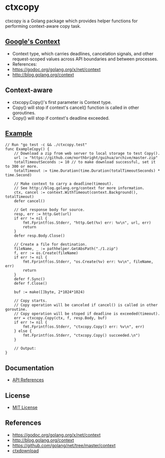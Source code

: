 # ctxcopy

ctxcopy is a Golang package which provides helper functions for performing context-aware copy task.

## [Google's Context](https://godoc.org/golang.org/x/net/context)
*  Context type, which carries deadlines, cancelation signals, and other request-scoped values across API boundaries and between processes.
*  References:
  * <https://godoc.org/golang.org/x/net/context>
  * <http://blog.golang.org/context> 

## Context-aware
*  ctxcopy.Copy()'s first parameter is Context type.
  * Copy() will stop if context's cancel() function is called in other goroutines.
  * Copy() will stop if context's deadline exceeded.

## [Example](./ctxcopy_test.go)

    // Run "go test -c && ./ctxcopy.test"
    func ExampleCopy() {
        // Download a zip from web server to local storage to test Copy().
        url := "https://github.com/northbright/guihua/archive/master.zip"
        totalTimeoutSeconds := 10 // to make download successful, set it to 300 or more.
        totalTimeout := time.Duration(time.Duration(totalTimeoutSeconds) * time.Second)

        // Make context to carry a deadline(timeout).
        // See http://blog.golang.org/context for more information.
        ctx, cancel := context.WithTimeout(context.Background(), totalTimeout)
        defer cancel()

        // Get response body for source.
        resp, err := http.Get(url)
        if err != nil {
            fmt.Fprintf(os.Stderr, "http.Get(%v) err: %v\n", url, err)
            return
        }
        defer resp.Body.Close()

        // Create a file for destination.
        fileName, _ := pathhelper.GetAbsPath("./1.zip")
        f, err := os.Create(fileName)
        if err != nil {
            fmt.Fprintf(os.Stderr, "os.Create(%v) err: %v\n", fileName, err)
            return
        }
        defer f.Sync()
        defer f.Close()

        buf := make([]byte, 2*1024*1024)

        // Copy starts.
        // Copy operation will be canceled if cancel() is called in other goroutine.
        // Copy operation will be stoped if deadline is exceeded(timeout).
        err = ctxcopy.Copy(ctx, f, resp.Body, buf)
        if err != nil {
            fmt.Fprintf(os.Stderr, "ctxcopy.Copy() err: %v\n", err)
        } else {
            fmt.Fprintf(os.Stderr, "ctxcopy.Copy() succeeded.\n")
        }

        // Output:
    }

## Documentation
* [API References](https://godoc.org/github.com/northbright/ctx/ctxcopy)

## License
* [MIT License](./LICENSE)

## References
* <https://godoc.org/golang.org/x/net/context>
* <http://blog.golang.org/context>
* <https://github.com/golang/net/tree/master/context>
* [ctxdownload](https://github.com/northbright/ctx/ctxdownload)
